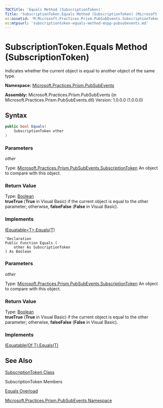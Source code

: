 ```yaml
---
TOCTitle: 'Equals Method (SubscriptionToken)'
Title: 'SubscriptionToken.Equals Method (SubscriptionToken) (Microsoft.Practices.Prism.PubSubEvents)'
ms:assetid: 'M:Microsoft.Practices.Prism.PubSubEvents.SubscriptionToken.Equals(Microsoft.Practices.Prism.PubSubEvents.SubscriptionToken)'
ms:mtpsurl: 'subscriptiontoken-equals-method-mspp-pubsubevents.md'
---
```


# SubscriptionToken.Equals Method (SubscriptionToken)

Indicates whether the current object is equal to another object of the same type.

**Namespace:** [Microsoft.Practices.Prism.PubSubEvents](/patterns-practices/reference/mspp-pubsubevents-namespace)

**Assembly:** Microsoft.Practices.Prism.PubSubEvents (in Microsoft.Practices.Prism.PubSubEvents.dll) Version: 1.0.0.0 (1.0.0.0)

## Syntax

```C#
public bool Equals(
	SubscriptionToken other
)
```

### Parameters

*other*

Type: [Microsoft.Practices.Prism.PubSubEvents.SubscriptionToken](/patterns-practices/reference/subscriptiontoken-class-mspp-pubsubevents)
	An object to compare with this object.

### Return Value

Type: [Boolean](http://msdn.microsoft.com/en-us/library/a28wyd50)<br/>
**trueTrue** (**True** in Visual Basic) if the current object is equal to the other parameter; otherwise, **falseFalse** (**False** in Visual Basic).
### Implements

[IEquatable&lt;T&gt;.Equals(T)](http://msdn2.microsoft.com/en-us/library/ms131190)
```VB
'Declaration
Public Function Equals ( 
	other As SubscriptionToken
) As Boolean
```

### Parameters

*other*

Type: [Microsoft.Practices.Prism.PubSubEvents.SubscriptionToken](/patterns-practices/reference/subscriptiontoken-class-mspp-pubsubevents)
	An object to compare with this object.

### Return Value

Type: [Boolean](http://msdn.microsoft.com/en-us/library/a28wyd50)<br/>
**trueTrue** (**True** in Visual Basic) if the current object is equal to the other parameter; otherwise, **falseFalse** (**False** in Visual Basic).
### Implements

[IEquatable(Of T).Equals(T)](http://msdn.microsoft.com/en-us/library/ms131190)

## See Also

[SubscriptionToken Class](/patterns-practices/reference/subscriptiontoken-class-mspp-pubsubevents)

SubscriptionToken Members

[Equals Overload](/patterns-practices/reference/subscriptiontoken-equals-method-mspp-pubsubevents)

[Microsoft.Practices.Prism.PubSubEvents Namespace](/patterns-practices/reference/mspp-pubsubevents-namespace)
